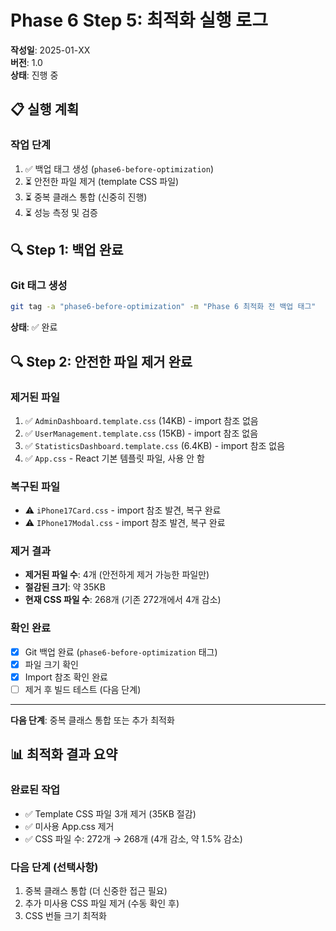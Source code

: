 # Phase 6 Step 5: 최적화 실행 로그

**작성일**: 2025-01-XX  
**버전**: 1.0  
**상태**: 진행 중

## 📋 실행 계획

### 작업 단계
1. ✅ 백업 태그 생성 (`phase6-before-optimization`)
2. ⏳ 안전한 파일 제거 (template CSS 파일)
3. ⏳ 중복 클래스 통합 (신중히 진행)
4. ⏳ 성능 측정 및 검증

## 🔍 Step 1: 백업 완료

### Git 태그 생성
```bash
git tag -a "phase6-before-optimization" -m "Phase 6 최적화 전 백업 태그"
```

**상태**: ✅ 완료

## 🔍 Step 2: 안전한 파일 제거 완료

### 제거된 파일
1. ✅ `AdminDashboard.template.css` (14KB) - import 참조 없음
2. ✅ `UserManagement.template.css` (15KB) - import 참조 없음
3. ✅ `StatisticsDashboard.template.css` (6.4KB) - import 참조 없음
4. ✅ `App.css` - React 기본 템플릿 파일, 사용 안 함

### 복구된 파일
- ⚠️ `iPhone17Card.css` - import 참조 발견, 복구 완료
- ⚠️ `IPhone17Modal.css` - import 참조 발견, 복구 완료

### 제거 결과
- **제거된 파일 수**: 4개 (안전하게 제거 가능한 파일만)
- **절감된 크기**: 약 35KB
- **현재 CSS 파일 수**: 268개 (기존 272개에서 4개 감소)

### 확인 완료
- [x] Git 백업 완료 (`phase6-before-optimization` 태그)
- [x] 파일 크기 확인
- [x] Import 참조 확인 완료
- [ ] 제거 후 빌드 테스트 (다음 단계)

---

**다음 단계**: 중복 클래스 통합 또는 추가 최적화

## 📊 최적화 결과 요약

### 완료된 작업
- ✅ Template CSS 파일 3개 제거 (35KB 절감)
- ✅ 미사용 App.css 제거
- ✅ CSS 파일 수: 272개 → 268개 (4개 감소, 약 1.5% 감소)

### 다음 단계 (선택사항)
1. 중복 클래스 통합 (더 신중한 접근 필요)
2. 추가 미사용 CSS 파일 제거 (수동 확인 후)
3. CSS 번들 크기 최적화

